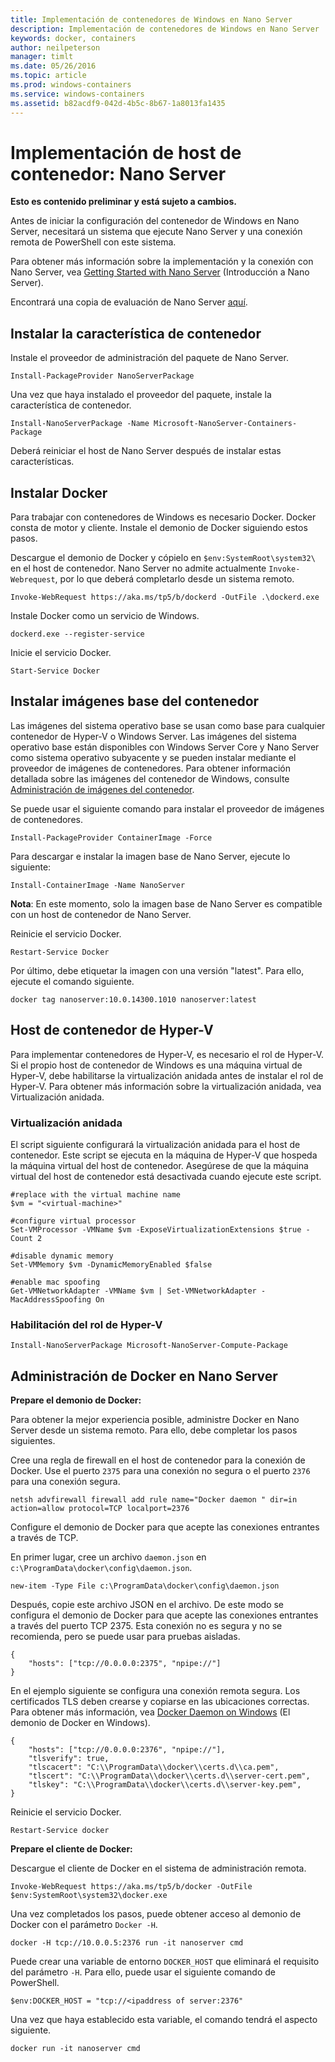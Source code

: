 ```yaml
---
title: Implementación de contenedores de Windows en Nano Server
description: Implementación de contenedores de Windows en Nano Server
keywords: docker, containers
author: neilpeterson
manager: timlt
ms.date: 05/26/2016
ms.topic: article
ms.prod: windows-containers
ms.service: windows-containers
ms.assetid: b82acdf9-042d-4b5c-8b67-1a8013fa1435
---
```


# Implementación de host de contenedor: Nano Server

**Esto es contenido preliminar y está sujeto a cambios.** 

Antes de iniciar la configuración del contenedor de Windows en Nano Server, necesitará un sistema que ejecute Nano Server y una conexión remota de PowerShell con este sistema.

Para obtener más información sobre la implementación y la conexión con Nano Server, vea [Getting Started with Nano Server]( https://technet.microsoft.com/en-us/library/mt126167.aspx) (Introducción a Nano Server).

Encontrará una copia de evaluación de Nano Server [aquí](https://msdn.microsoft.com/en-us/virtualization/windowscontainers/nano_eula).

## Instalar la característica de contenedor

Instale el proveedor de administración del paquete de Nano Server.

```none
Install-PackageProvider NanoServerPackage
```

Una vez que haya instalado el proveedor del paquete, instale la característica de contenedor.

```none
Install-NanoServerPackage -Name Microsoft-NanoServer-Containers-Package
```

Deberá reiniciar el host de Nano Server después de instalar estas características.

## Instalar Docker

Para trabajar con contenedores de Windows es necesario Docker. Docker consta de motor y cliente. Instale el demonio de Docker siguiendo estos pasos.

Descargue el demonio de Docker y cópielo en `$env:SystemRoot\system32\` en el host de contenedor. Nano Server no admite actualmente `Invoke-Webrequest`, por lo que deberá completarlo desde un sistema remoto.

```none
Invoke-WebRequest https://aka.ms/tp5/b/dockerd -OutFile .\dockerd.exe
```

Instale Docker como un servicio de Windows.

```none
dockerd.exe --register-service
```

Inicie el servicio Docker.

```none
Start-Service Docker
```

## Instalar imágenes base del contenedor

Las imágenes del sistema operativo base se usan como base para cualquier contenedor de Hyper-V o Windows Server. Las imágenes del sistema operativo base están disponibles con Windows Server Core y Nano Server como sistema operativo subyacente y se pueden instalar mediante el proveedor de imágenes de contenedores. Para obtener información detallada sobre las imágenes del contenedor de Windows, consulte [Administración de imágenes del contenedor](../management/manage_images.md).

Se puede usar el siguiente comando para instalar el proveedor de imágenes de contenedores.

```none
Install-PackageProvider ContainerImage -Force
```

Para descargar e instalar la imagen base de Nano Server, ejecute lo siguiente:

```none
Install-ContainerImage -Name NanoServer
```

**Nota**: En este momento, solo la imagen base de Nano Server es compatible con un host de contenedor de Nano Server.

Reinicie el servicio Docker.

```none
Restart-Service Docker
```

Por último, debe etiquetar la imagen con una versión "latest". Para ello, ejecute el comando siguiente.

```none
docker tag nanoserver:10.0.14300.1010 nanoserver:latest
```

## Host de contenedor de Hyper-V

Para implementar contenedores de Hyper-V, es necesario el rol de Hyper-V. Si el propio host de contenedor de Windows es una máquina virtual de Hyper-V, debe habilitarse la virtualización anidada antes de instalar el rol de Hyper-V. Para obtener más información sobre la virtualización anidada, vea Virtualización anidada.

### Virtualización anidada

El script siguiente configurará la virtualización anidada para el host de contenedor. Este script se ejecuta en la máquina de Hyper-V que hospeda la máquina virtual del host de contenedor. Asegúrese de que la máquina virtual del host de contenedor está desactivada cuando ejecute este script.

```none
#replace with the virtual machine name
$vm = "<virtual-machine>"

#configure virtual processor
Set-VMProcessor -VMName $vm -ExposeVirtualizationExtensions $true -Count 2

#disable dynamic memory
Set-VMMemory $vm -DynamicMemoryEnabled $false

#enable mac spoofing
Get-VMNetworkAdapter -VMName $vm | Set-VMNetworkAdapter -MacAddressSpoofing On
```

### Habilitación del rol de Hyper-V

```none
Install-NanoServerPackage Microsoft-NanoServer-Compute-Package
```

## Administración de Docker en Nano Server

**Prepare el demonio de Docker:**

Para obtener la mejor experiencia posible, administre Docker en Nano Server desde un sistema remoto. Para ello, debe completar los pasos siguientes.

Cree una regla de firewall en el host de contenedor para la conexión de Docker. Use el puerto `2375` para una conexión no segura o el puerto `2376` para una conexión segura.

```none
netsh advfirewall firewall add rule name="Docker daemon " dir=in action=allow protocol=TCP localport=2376
```

Configure el demonio de Docker para que acepte las conexiones entrantes a través de TCP.

En primer lugar, cree un archivo `daemon.json` en `c:\ProgramData\docker\config\daemon.json`.

```none
new-item -Type File c:\ProgramData\docker\config\daemon.json
```

Después, copie este archivo JSON en el archivo. De este modo se configura el demonio de Docker para que acepte las conexiones entrantes a través del puerto TCP 2375. Esta conexión no es segura y no se recomienda, pero se puede usar para pruebas aisladas.

```none
{
    "hosts": ["tcp://0.0.0.0:2375", "npipe://"]
}
```

En el ejemplo siguiente se configura una conexión remota segura. Los certificados TLS deben crearse y copiarse en las ubicaciones correctas. Para obtener más información, vea [Docker Daemon on Windows](./docker_windows.md) (El demonio de Docker en Windows).

```none
{
    "hosts": ["tcp://0.0.0.0:2376", "npipe://"],
    "tlsverify": true,
    "tlscacert": "C:\\ProgramData\\docker\\certs.d\\ca.pem",
    "tlscert": "C:\\ProgramData\\docker\\certs.d\\server-cert.pem",
    "tlskey": "C:\\ProgramData\\docker\\certs.d\\server-key.pem",
}
```

Reinicie el servicio Docker.

```none
Restart-Service docker
```

**Prepare el cliente de Docker:**

Descargue el cliente de Docker en el sistema de administración remota.

```none
Invoke-WebRequest https://aka.ms/tp5/b/docker -OutFile $env:SystemRoot\system32\docker.exe
```

Una vez completados los pasos, puede obtener acceso al demonio de Docker con el parámetro `Docker -H`.

```none
docker -H tcp://10.0.0.5:2376 run -it nanoserver cmd
```

Puede crear una variable de entorno `DOCKER_HOST` que eliminará el requisito del parámetro `-H`. Para ello, puede usar el siguiente comando de PowerShell.

```none
$env:DOCKER_HOST = "tcp://<ipaddress of server:2376"
```

Una vez que haya establecido esta variable, el comando tendrá el aspecto siguiente.

```none
docker run -it nanoserver cmd
```

<!--HONumber=May16_HO5-->


